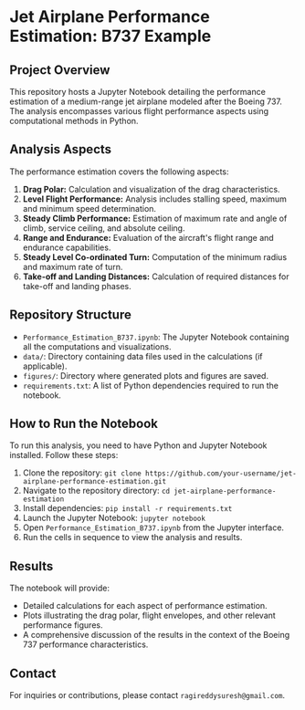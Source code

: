 # Jet Airplane Performance Estimation: B737 Example

## Project Overview

This repository hosts a Jupyter Notebook detailing the performance estimation of a medium-range jet airplane modeled after the Boeing 737. The analysis encompasses various flight performance aspects using computational methods in Python.

## Analysis Aspects

The performance estimation covers the following aspects:

1. **Drag Polar:** Calculation and visualization of the drag characteristics.
2. **Level Flight Performance:** Analysis includes stalling speed, maximum and minimum speed determination.
3. **Steady Climb Performance:** Estimation of maximum rate and angle of climb, service ceiling, and absolute ceiling.
4. **Range and Endurance:** Evaluation of the aircraft's flight range and endurance capabilities.
5. **Steady Level Co-ordinated Turn:** Computation of the minimum radius and maximum rate of turn.
6. **Take-off and Landing Distances:** Calculation of required distances for take-off and landing phases.

## Repository Structure

- `Performance_Estimation_B737.ipynb`: The Jupyter Notebook containing all the computations and visualizations.
- `data/`: Directory containing data files used in the calculations (if applicable).
- `figures/`: Directory where generated plots and figures are saved.
- `requirements.txt`: A list of Python dependencies required to run the notebook.

## How to Run the Notebook

To run this analysis, you need to have Python and Jupyter Notebook installed. Follow these steps:

1. Clone the repository: `git clone https://github.com/your-username/jet-airplane-performance-estimation.git`
2. Navigate to the repository directory: `cd jet-airplane-performance-estimation`
3. Install dependencies: `pip install -r requirements.txt`
4. Launch the Jupyter Notebook: `jupyter notebook`
5. Open `Performance_Estimation_B737.ipynb` from the Jupyter interface.
6. Run the cells in sequence to view the analysis and results.

## Results

The notebook will provide:
- Detailed calculations for each aspect of performance estimation.
- Plots illustrating the drag polar, flight envelopes, and other relevant performance figures.
- A comprehensive discussion of the results in the context of the Boeing 737 performance characteristics.



## Contact

For inquiries or contributions, please contact `ragireddysuresh@gmail.com`.
